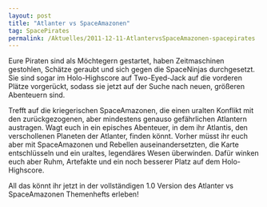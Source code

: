 ```yaml
---
layout: post
title: "Atlanter vs SpaceAmazonen"
tag: SpacePirates
permalink: /Aktuelles/2011-12-11-AtlantervsSpaceAmazonen-spacepirates
---
```


Eure Piraten sind als Möchtegern gestartet, haben Zeitmaschinen gestohlen, Schätze geraubt und sich gegen die SpaceNinjas durchgesetzt. Sie sind sogar im Holo-Highscore auf Two-Eyed-Jack auf die vorderen Plätze vorgerückt, sodass sie jetzt auf der Suche nach neuen, größeren Abenteuern sind.

Trefft auf die kriegerischen SpaceAmazonen, die einen uralten Konflikt mit den zurückgezogenen, aber mindestens genauso gefährlichen Atlantern austragen. Wagt euch in ein episches Abenteuer, in dem ihr Atlantis, den verschollenen Planeten der Atlanter, finden könnt. Vorher müsst ihr euch aber mit SpaceAmazonen und Rebellen auseinandersetzten, die Karte entschlüsseln und ein uraltes, legendäres Wesen überwinden. Dafür winken euch aber Ruhm, Artefakte und ein noch besserer Platz auf dem Holo-Highscore.

All das könnt ihr jetzt in der vollständigen 1.0 Version des Atlanter vs SpaceAmazonen Themenhefts erleben!
